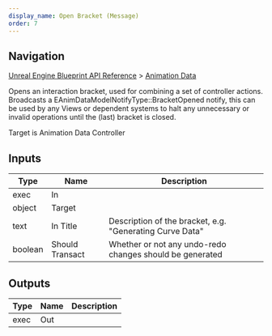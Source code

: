 ```yaml
---
display_name: Open Bracket (Message)
order: 7
---
```

## Navigation

[Unreal Engine Blueprint API Reference](https://dev.epicgames.com/documentation/en-us/unreal-engine/BlueprintAPI) > [Animation Data](https://dev.epicgames.com/documentation/en-us/unreal-engine/BlueprintAPI/AnimationData)

Opens an interaction bracket, used for combining a set of controller actions. Broadcasts a EAnimDataModelNotifyType::BracketOpened notify,
this can be used by any Views or dependent systems to halt any unnecessary or invalid operations until the (last) bracket is closed.

Target is Animation Data Controller

## Inputs

| Type | Name | Description |
| --- | --- | --- |
| exec | In |  |
| object | Target |  |
| text | In Title | Description of the bracket, e.g. "Generating Curve Data" |
| boolean | Should Transact | Whether or not any undo-redo changes should be generated |

## Outputs

| Type | Name | Description |
| --- | --- | --- |
| exec | Out |  |
